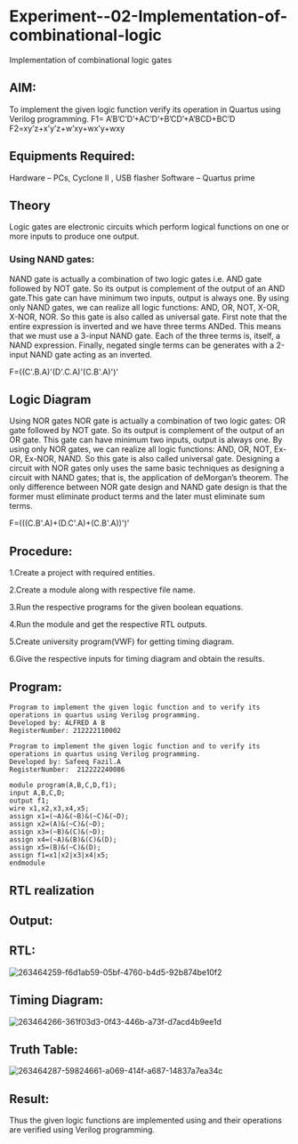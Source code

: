 # Experiment--02-Implementation-of-combinational-logic
Implementation of combinational logic gates
 
## AIM:
To implement the given logic function verify its operation in Quartus using Verilog programming.
 F1= A’B’C’D’+AC’D’+B’CD’+A’BCD+BC’D
F2=xy’z+x’y’z+w’xy+wx’y+wxy
 
 
 
## Equipments Required:
Hardware – PCs, Cyclone II , USB flasher Software – Quartus prime


## Theory
 Logic gates are electronic circuits which perform logical functions on one or more inputs to produce one output.
 
### Using NAND gates:
NAND gate is actually a combination of two logic gates i.e. AND gate followed by NOT gate. So its output is complement of the output of an AND gate.This gate can have minimum two inputs, output is always one. By using only NAND gates, we can realize all logic functions: AND, OR, NOT, X-OR, X-NOR, NOR. So this gate is also called as universal gate. First note that the entire expression is inverted and we have three terms ANDed. This means that we must use a 3-input NAND gate. Each of the three terms is, itself, a NAND expression. Finally, negated single terms can be generates with a 2-input NAND gate acting as an inverted.

F=((C'.B.A)'(D'.C.A)'(C.B'.A)')'
## Logic Diagram
Using NOR gates NOR gate is actually a combination of two logic gates: OR gate followed by NOT gate. So its output is complement of the output of an OR gate. This gate can have minimum two inputs, output is always one. By using only NOR gates, we can realize all logic functions: AND, OR, NOT, Ex-OR, Ex-NOR, NAND. So this gate is also called universal gate. Designing a circuit with NOR gates only uses the same basic techniques as designing a circuit with NAND gates; that is, the application of deMorgan’s theorem. The only difference between NOR gate design and NAND gate design is that the former must eliminate product terms and the later must eliminate sum terms.

F=(((C.B'.A)+(D.C'.A)+(C.B'.A))')'
## Procedure: 
1.Create a project with required entities. 

2.Create a module along with respective file name. 

3.Run the respective programs for the given boolean equations. 

4.Run the module and get the respective RTL outputs. 

5.Create university program(VWF) for getting timing diagram. 

6.Give the respective inputs for timing diagram and obtain the results.


## Program:
```
Program to implement the given logic function and to verify its operations in quartus using Verilog programming.
Developed by: ALFRED A B
RegisterNumber: 212222110002

Program to implement the given logic function and to verify its operations in quartus using Verilog programming.
Developed by: Safeeq Fazil.A
RegisterNumber:  212222240086

module program(A,B,C,D,f1);
input A,B,C,D;
output f1;
wire x1,x2,x3,x4,x5;
assign x1=(~A)&(~B)&(~C)&(~D);
assign x2=(A)&(~C)&(~D);
assign x3=(~B)&(C)&(~D);
assign x4=(~A)&(B)&(C)&(D);
assign x5=(B)&(~C)&(D);
assign f1=x1|x2|x3|x4|x5;
endmodule
```

## RTL realization

## Output:
## RTL:
![263464259-f6d1ab59-05bf-4760-b4d5-92b874be10f2](https://github.com/Alfredsec/Experiment--02-Implementation-of-combinational-logic-/assets/120621608/0165ac4b-27d0-481c-addc-b4e475f2ba05)

## Timing Diagram:
![263464266-361f03d3-0f43-446b-a73f-d7acd4b9ee1d](https://github.com/Alfredsec/Experiment--02-Implementation-of-combinational-logic-/assets/120621608/ed6448d0-4930-4283-a824-49c952c5e1e5)

## Truth Table:
![263464287-59824661-a069-414f-a687-14837a7ea34c](https://github.com/Alfredsec/Experiment--02-Implementation-of-combinational-logic-/assets/120621608/e5a3e86f-86ca-4171-ab50-2d04207458e1)

## Result:
Thus the given logic functions are implemented using  and their operations are verified using Verilog programming.
